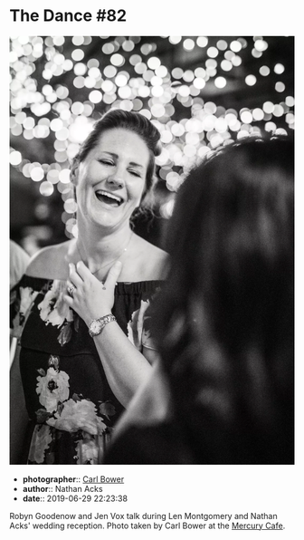 # The Dance \#82

![Robyn Goodenow and Jen Vox talk](assets/2019-06-29-set-4-the-dance-82.webp)

* **photographer**:: [Carl Bower](https://carlbowerphotos.com)  
* **author**:: Nathan Acks  
* **date**:: 2019-06-29 22:23:38

Robyn Goodenow and Jen Vox talk during Len Montgomery and Nathan Acks' wedding reception. Photo taken by Carl Bower at the [Mercury Cafe](http://mercurycafe.com).
